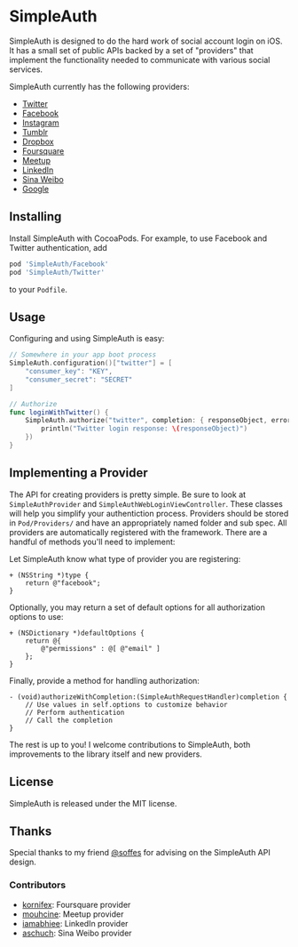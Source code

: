 # SimpleAuth

SimpleAuth is designed to do the hard work of social account login on iOS. It has a small set of public APIs backed by a set of "providers" that implement the functionality needed to communicate with various social services.

SimpleAuth currently has the following providers:

- [Twitter](https://github.com/calebd/SimpleAuth/wiki/Twitter)
- [Facebook](https://github.com/calebd/SimpleAuth/wiki/Facebook)
- [Instagram](https://github.com/calebd/SimpleAuth/wiki/Instagram)
- [Tumblr](https://github.com/calebd/SimpleAuth/wiki/Tumblr)
- [Dropbox](https://github.com/calebd/SimpleAuth/wiki/Dropbox)
- [Foursquare](https://github.com/calebd/SimpleAuth/wiki/Foursquare)
- [Meetup](https://github.com/calebd/SimpleAuth/wiki/Meetup)
- [LinkedIn](https://github.com/calebd/SimpleAuth/wiki/LinkedIn)
- [Sina Weibo](https://github.com/calebd/SimpleAuth/wiki/SinaWeibo)
- [Google](https://github.com/calebd/SimpleAuth/wiki/Google)

## Installing

Install SimpleAuth with CocoaPods. For example, to use Facebook and Twitter authentication, add

```ruby
pod 'SimpleAuth/Facebook'
pod 'SimpleAuth/Twitter'
```

to your `Podfile`.

## Usage

Configuring  and using SimpleAuth is easy:

````swift
// Somewhere in your app boot process
SimpleAuth.configuration()["twitter"] = [
    "consumer_key": "KEY",
    "consumer_secret": "SECRET"
]
````

````swift
// Authorize
func loginWithTwitter() {
    SimpleAuth.authorize("twitter", completion: { responseObject, error in
        println("Twitter login response: \(responseObject)")
    })
}
````

## Implementing  a Provider

The API for creating providers is pretty simple. Be sure to look at `SimpleAuthProvider` and `SimpleAuthWebLoginViewController`. These classes will help you simplify your authentiction process. Providers should be stored in `Pod/Providers/` and have an appropriately named folder and sub spec. All providers are automatically registered with the framework. There are a handful of methods you'll need to implement:

Let SimpleAuth know what type of provider you are registering:

````objc
+ (NSString *)type {
    return @"facebook";
}
````

Optionally, you may return a set of default options for all authorization options to use:

````objc
+ (NSDictionary *)defaultOptions {
    return @{
        @"permissions" : @[ @"email" ]
    };
}
````

Finally, provide a method for handling authorization:

````objc
- (void)authorizeWithCompletion:(SimpleAuthRequestHandler)completion {
	// Use values in self.options to customize behavior
	// Perform authentication
	// Call the completion
}
````

The rest is up to you! I welcome contributions to SimpleAuth, both improvements to the library itself and new providers.

## License

SimpleAuth is released under the MIT license.

## Thanks

Special thanks to my friend [@soffes](https://twitter.com/soffes) for advising on the SimpleAuth API design.

### Contributors

- [kornifex](https://github.com/kornifex): Foursquare provider
- [mouhcine](https://github.com/mouhcine): Meetup provider
- [iamabhiee](https://github.com/iamabhiee): LinkedIn provider
- [aschuch](https://github.com/aschuch): Sina Weibo provider
